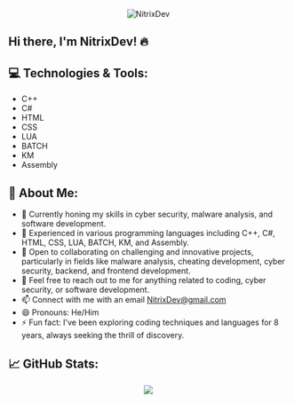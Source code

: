 <!-- ASCII Art Banner -->
<div align="center">
  <img src="https://img.shields.io/badge/NitrixDev-red?style=for-the-badge" alt="NitrixDev">
</div>

<!-- Introduction -->
## Hi there, I'm NitrixDev! 🔥

<!-- Technologies -->
## 💻 Technologies & Tools:

- C++
- C#
- HTML
- CSS
- LUA
- BATCH
- KM
- Assembly

<!-- About Me -->
## 🚀 About Me:

- 🔭 Currently honing my skills in cyber security, malware analysis, and software development.
- 🌱 Experienced in various programming languages including C++, C#, HTML, CSS, LUA, BATCH, KM, and Assembly.
- 👯 Open to collaborating on challenging and innovative projects, particularly in fields like malware analysis, cheating development, cyber security, backend, and frontend development.
- 💬 Feel free to reach out to me for anything related to coding, cyber security, or software development.
- 📫 Connect with me with an email NitrixDev@gmail.com
- 😄 Pronouns: He/Him
- ⚡ Fun fact: I've been exploring coding techniques and languages for 8 years, always seeking the thrill of discovery.


<!-- GitHub Stats -->
## 📈 GitHub Stats:

<div align="center">
  <img src="https://github-readme-stats.vercel.app/api?username=NitrixDev&show_icons=true&theme=dark%22%20alt=%22NitrixDev%27s%20GitHub%20Stats">
</div>
